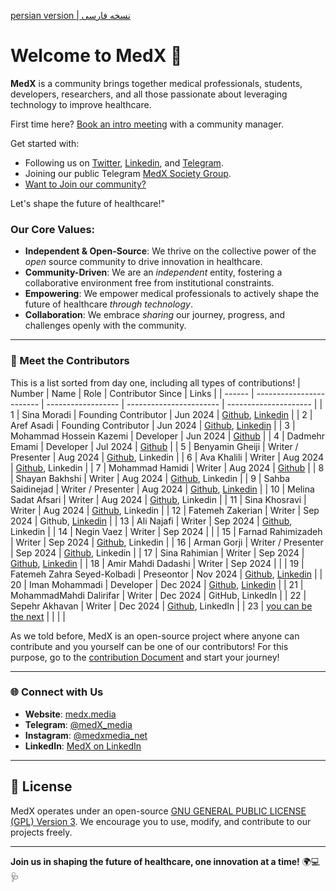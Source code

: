 [persian version | نسخه فارسی](https://github.com/MedX-Media/.github/blob/main/profile/PersianREADME.md)

# Welcome to MedX 🌟

**MedX** is a community brings together medical professionals, students, developers, researchers, and all those passionate about leveraging technology to improve healthcare.

First time here? [Book an intro meeting](https://calendly.com/medxmedia1/intro-meetings) with a community manager.

Get started with:

- Following us on [Twitter](https://x.com/MedX_Media), [Linkedin](https://www.linkedin.com/company/medxstartup), and [Telegram](https://t.me/MedX_Media).
- Joining our public Telegram [MedX Society Group](https://t.me/+Q3hJZwT1vWM2N2Q0).
- [Want to Join our community?](https://docs.google.com/forms/d/e/1FAIpQLSchy8Nra0ybRNamdficPhiwwv11_py6OKZAfjQFczpLP2tyUg/viewform?usp=sharing)

Let's shape the future of healthcare!"

### Our Core Values:

- **Independent & Open-Source**: We thrive on the collective power of the *open* source community to drive innovation in healthcare.
- **Community-Driven**: We are an *independent* entity, fostering a collaborative environment free from institutional constraints.
- **Empowering**: We empower medical professionals to actively shape the future of healthcare *through technology*.
- **Collaboration**: We embrace *sharing* our journey, progress, and challenges openly with the community.

---

### 👥 Meet the Contributors

This is a list sorted from day one, including all types of contributions!
| Number | Name                     | Role                 | Contributor Since            | Links                 |
| ------ | ------------------------ | ------------------   | ----------------------- | --------------------- |
| 1      | Sina Moradi              | Founding Contributor | Jun 2024  | [Github](https://github.com/sinusealpha), [Linkedin](https://www.linkedin.com/in/sinusealpha/) |
| 2      | Aref Asadi               | Founding Contributor | Jun 2024  | [Github](https://github.com/aref-asadi), [Linkedin]() |
| 3      | Mohammad Hossein Kazemi  | Developer            | Jun 2024  | [Github](https://github.com/hossein-kazzemi) |
| 4      | Dadmehr Emami            | Developer            | Jul 2024  | [Github](https://github.com/BDadmehr0) |
| 5      | Benyamin Gheiji          | Writer / Presenter   | Aug 2024  | [Github](https://github.com/BenyGH2003), Linkedin |
| 6      | Ava Khalili              | Writer               | Aug 2024  | [Github](https://github.com/AvaKhA), Linkedin |
| 7      | Mohammad Hamidi          | Writer               | Aug 2024  | [Github](https://github.com/hamidics50) |
| 8      | Shayan Bakhshi           | Writer               | Aug 2024  | [Github](https://github.com/ShayanpharmaKUMS), Linkedin |
| 9      | Sahba Saidinejad         | Writer / Presenter   | Aug 2024  | [Github](https://github.com/saidinejad), [Linkedin](https://www.linkedin.com/in/sahba-saeidinejad) |
| 10     | Melina Sadat Afsari      | Writer               | Aug 2024  | [Github](https://github.com/Melina-Sadat-Afsari), Linkedin |
| 11     | Sina Khosravi            | Writer               | Aug 2024  | [Github](https://github.com/khosravisina), Linkedin |
| 12     | Fatemeh Zakerian         | Writer               | Sep 2024  | Github, [Linkedin](https://www.linkedin.com/in/ftme-zakerian/) |
| 13     | Ali Najafi               | Writer               | Sep 2024  | [Github](https://github.com/S-AliNajafi), Linkedin         |
| 14     | Negin Vaez               | Writer               | Sep 2024  |   |
| 15     | Farnad Rahimizadeh       | Writer               | Sep 2024  | [Github](https://github.com/FarnadRahimizadeh), Linkedin   |
| 16     | Arman Gorji              | Writer / Presenter   | Sep 2024  | [Github](https://github.com/gorjiarman), Linkedin |
| 17     | Sina Rahimian            | Writer               | Sep 2024   | [Github](https://github.com/srssina), [Linkedin](https://linkedin.com/in/sinarahimian) |
| 18     | Amir Mahdi Dadashi       | Writer               | Sep 2024  |   |
| 19     | Fatemeh Zahra Seyed-Kolbadi  | Preseontor       | Nov 2024  | [Github](https://github.com/Fatemeh-ZSK), [Linkedin](https://www.linkedin.com/in/fatemeh-zahra-seyed-kolbadi-606953213/) |
| 20     | Iman Mohammadi       | Developer               | Dec 2024   | [Github](https://github.com/Imanm02), [Linkedin](https://www.linkedin.com/in/imanmohammadi02/) |
| 21     | MohammadMahdi Dalirifar  | Writer               | Dec 2024   | GitHub, LinkedIn  |
| 22     | Sepehr Akhavan           | Writer               | Dec 2024   | [Github](https://github.com/SepehrAkMD), LinkedIn  |
| 23 | [you can be the next](https://docs.google.com/forms/d/e/1FAIpQLSchy8Nra0ybRNamdficPhiwwv11_py6OKZAfjQFczpLP2tyUg/viewform?usp=header)  |         |   |  |

As we told before, MedX is an open-source project where anyone can contribute and you yourself can be one of our contributors! For this purpose, go to the [contribution Document](https://github.com/MedX-Media/MedX/blob/main/CONTRIBUTING.md) and start your journey!

---

### 🌐 Connect with Us

- **Website**: [medx.media](http://medx.media/)
- **Telegram**: [@medX_media](https://t.me/MedX_Media)
- **Instagram**: [@medxmedia_net](https://www.instagram.com/medxmedia_net)
- **LinkedIn**: [MedX on LinkedIn](https://www.linkedin.com/company/medxstartup)

---

## 📜 License

MedX operates under an open-source [GNU GENERAL PUBLIC LICENSE (GPL) Version 3](https://github.com/MedX-Media/MedX?tab=GPL-3.0-1-ov-file#GPL-3.0-1-ov-file). We encourage you to use, modify, and contribute to our projects freely.

---

**Join us in shaping the future of healthcare, one innovation at a time!** 🌍💻🩺

